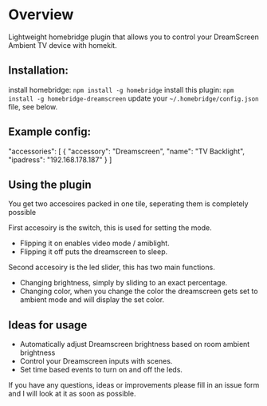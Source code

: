 # Overview

Lightweight homebridge plugin that allows you to control your DreamScreen Ambient TV device with homekit.

## Installation:


install homebridge: ```npm install -g homebridge```
install this plugin: ```npm install -g homebridge-dreamscreen```
update your ```~/.homebridge/config.json``` file, see below.

## Example config:

"accessories": [
  {
   	  "accessory": "Dreamscreen",
   	  "name": "TV Backlight",
      "ipadress": "192.168.178.187"
  }
]

## Using the plugin
You get two accesoires packed in one tile, seperating them is completely possible 

First accesoiry is the switch, this is used for setting the mode. 
* Flipping it on enables video mode / amiblight. 
* Flipping it off puts the dreamscreen to sleep.

Second accesoiry is the led slider, this has two main functions.
* Changing brightness, simply by sliding to an exact percentage.
* Changing color, when you change the color the dreamscreen gets set to ambient mode and will display the set color.


## Ideas for usage
* Automatically adjust Dreamscreen brightness based on room ambient brightness
* Control your Dreamscreen inputs with scenes.
* Set time based events to turn on and off the leds.

If you have any questions, ideas or improvements please fill in an issue form and I will look at it as soon as possible.
